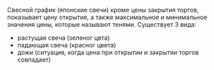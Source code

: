 Свесной график (японские свечи) кроме цены закрытия торгов, показывает цену открытия, а также максимальное и минимальное значения цены, которые называют тенями. Существует 3 вида:
- растущая свеча (зеленог цвта)
- падающая свеча (красног цвета)
- дожи (ситуация, когда цена при открытии и закрытии торгов совпадает)